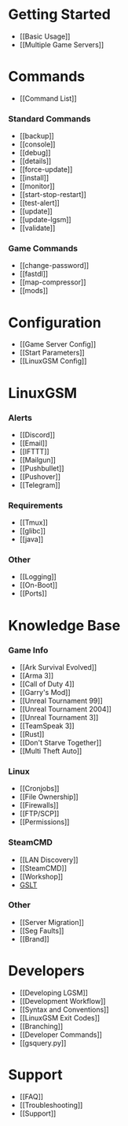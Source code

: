 # Getting Started
* [[Basic Usage]]
* [[Multiple Game Servers]]

# Commands
* [[Command List]]

### Standard Commands
* [[backup]]
* [[console]]
* [[debug]]
* [[details]]
* [[force-update]]
* [[install]]
* [[monitor]]
* [[start-stop-restart]]
* [[test-alert]]
* [[update]]
* [[update-lgsm]]
* [[validate]]

### Game Commands
* [[change-password]]
* [[fastdl]]
* [[map-compressor]]
* [[mods]]

# Configuration
* [[Game Server Config]]
* [[Start Parameters]]
* [[LinuxGSM Config]]

# LinuxGSM

### Alerts
* [[Discord]]
* [[Email]]
* [[IFTTT]]
* [[Mailgun]]
* [[Pushbullet]]
* [[Pushover]]
* [[Telegram]]

### Requirements
* [[Tmux]]
* [[glibc]]
* [[java]]

### Other
* [[Logging]]
* [[On-Boot]]
* [[Ports]]

# Knowledge Base
### Game Info
* [[Ark Survival Evolved]]
* [[Arma 3]]
* [[Call of Duty 4]]
* [[Garry's Mod]]
* [[Unreal Tournament 99]]
* [[Unreal Tournament 2004]]
* [[Unreal Tournament 3]]
* [[TeamSpeak 3]]
* [[Rust]]
* [[Don't Starve Together]]
* [[Multi Theft Auto]]

### Linux
* [[Cronjobs]]
* [[File Ownership]]
* [[Firewalls]]
* [[FTP/SCP]]
* [[Permissions]]

### SteamCMD
* [[LAN Discovery]]
* [[SteamCMD]]
* [[Workshop]]
* [GSLT](Game-Server-Login-Token)

### Other
* [[Server Migration]]
* [[Seg Faults]]
* [[Brand]]

# Developers
* [[Developing LGSM]]
* [[Development Workflow]]
* [[Syntax and Conventions]]
* [[LinuxGSM Exit Codes]]
* [[Branching]]
* [[Developer Commands]]
* [[gsquery.py]]

# Support
* [[FAQ]]
* [[Troubleshooting]]
* [[Support]]